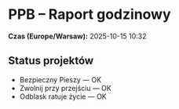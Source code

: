 # PPB – Raport godzinowy
**Czas (Europe/Warsaw):** 2025-10-15 10:32

## Status projektów
- Bezpieczny Pieszy — OK
- Zwolnij przy przejściu — OK
- Odblask ratuje życie — OK

